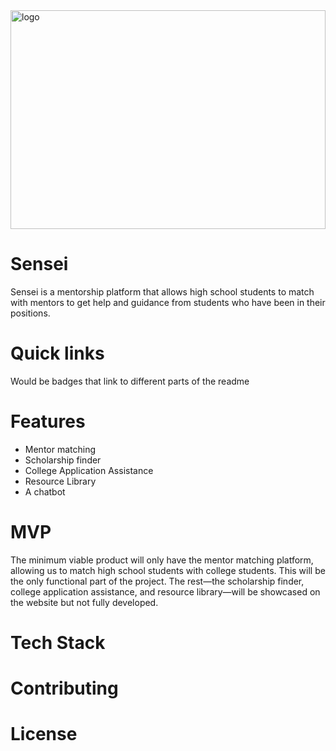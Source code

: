 <div text-align:center;background-color:none;width:100%;">
    <img src="https://github.com/user-attachments/assets/b107c775-19b9-4bc2-84b4-38b82c35c104" alt="logo" width="100%" height="350" style="border-radius=50%;">
 </div> 

  
  # Sensei
  Sensei is a mentorship platform that allows high school students to match with mentors to get help and guidance from students who have been in their positions.

# Quick links

Would be badges that link to different parts of the readme


# Features
- Mentor matching
- Scholarship finder
- College Application Assistance
- Resource Library
- A chatbot

#  MVP
The minimum viable product will only have the mentor matching platform, allowing us to match high school students with college students. This will be the only functional part of the project. The rest—the scholarship finder, college application assistance, and resource library—will be showcased on the website but not fully developed. 

# Tech Stack 

# Contributing 

# License 
